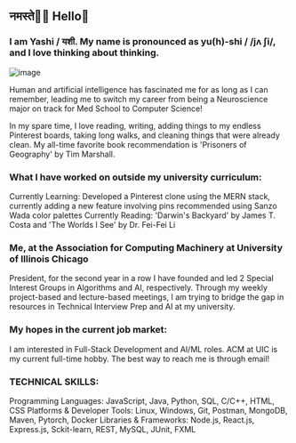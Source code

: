 ## नमस्ते🙏🏼 Hello👋 

<!--
**yashishandilya/yashishandilya** is a ✨ _special_ ✨ repository because its `README.md` (this file) appears on your GitHub profile.

Here are some ideas to get you started:

- 🔭 I’m currently working on ...
- 🌱 I’m currently learning ...
- 👯 I’m looking to collaborate on ...
- 🤔 I’m looking for help with ...
- 💬 Ask me about ...
- 📫 How to reach me: ...
- 😄 Pronouns: ...
- ⚡ Fun fact: ...
-->

### I am Yashi / यशी. My name is pronounced as yu(h)-shi / /jʌ ʃi/, and I love thinking about thinking. 
![image](https://github.com/user-attachments/assets/d13d972f-cb4b-4571-9fcb-6b2a7868c437)

Human and artificial intelligence has fascinated me for as long as I can remember, leading me to switch my career from being a Neuroscience major on track for Med School to Computer Science! 

In my spare time, I love reading, writing, adding things to my endless Pinterest boards, taking long walks, and cleaning things that were already clean. 
My all-time favorite book recommendation is 'Prisoners of Geography' by Tim Marshall. 

### What I have worked on outside my university curriculum:
Currently Learning: Developed a Pinterest clone using the MERN stack, currently adding a new feature involving pins recommended using Sanzo Wada color palettes
Currently Reading: 'Darwin's Backyard' by James T. Costa and 'The Worlds I See' by Dr. Fei-Fei Li

### Me, at the Association for Computing Machinery at University of Illinois Chicago
President, for the second year in a row
I have founded and led 2 Special Interest Groups in Algorithms and AI, respectively. Through my weekly project-based and lecture-based meetings, I am trying to bridge the gap in resources in Technical Interview Prep and AI at my university.

### My hopes in the current job market:
I am interested in Full-Stack Development and AI/ML roles. ACM at UIC is my current full-time hobby. The best way to reach me is through email!

### TECHNICAL SKILLS:
Programming Languages: JavaScript, Java, Python, SQL, C/C++, HTML, CSS
Platforms & Developer Tools: Linux, Windows, Git, Postman, MongoDB, Maven, Pytorch, Docker
Libraries & Frameworks: Node.js, React.js, Express.js, Sckit-learn, REST, MySQL, JUnit, FXML
